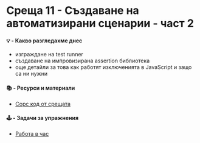 # Среща 11 - Създаване на автоматизирани сценарии - част 2

#### 💡 - Какво разгледахме днес
- изграждане на test runner
- създаване на импровизирана assertion библиотека
- още детайли за това как работят изключенията в JavaScript и защо са ни нужни

#### 📚 - Ресурси и материали
- [Сорс код от срещата](./source/)

#### 🕹️ - Задачи за упражнения
- [Работа в час](./cw/README.md)